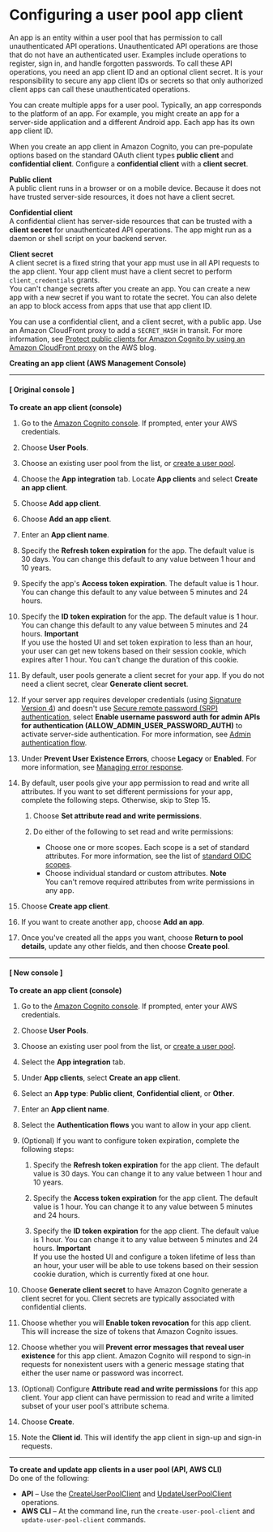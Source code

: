 # Configuring a user pool app client<a name="user-pool-settings-client-apps"></a>

An app is an entity within a user pool that has permission to call unauthenticated API operations\. Unauthenticated API operations are those that do not have an authenticated user\. Examples include operations to register, sign in, and handle forgotten passwords\. To call these API operations, you need an app client ID and an optional client secret\. It is your responsibility to secure any app client IDs or secrets so that only authorized client apps can call these unauthenticated operations\.

You can create multiple apps for a user pool\. Typically, an app corresponds to the platform of an app\. For example, you might create an app for a server\-side application and a different Android app\. Each app has its own app client ID\.

When you create an app client in Amazon Cognito, you can pre\-populate options based on the standard OAuth client types **public client** and **confidential client**\. Configure a **confidential client** with a **client secret**\.

**Public client**  
A public client runs in a browser or on a mobile device\. Because it does not have trusted server\-side resources, it does not have a client secret\.

**Confidential client**  
A confidential client has server\-side resources that can be trusted with a **client secret** for unauthenticated API operations\. The app might run as a daemon or shell script on your backend server\.

**Client secret**  
A client secret is a fixed string that your app must use in all API requests to the app client\. Your app client must have a client secret to perform `client_credentials` grants\.  
You can't change secrets after you create an app\. You can create a new app with a new secret if you want to rotate the secret\. You can also delete an app to block access from apps that use that app client ID\.

You can use a confidential client, and a client secret, with a public app\. Use an Amazon CloudFront proxy to add a `SECRET_HASH` in transit\. For more information, see [Protect public clients for Amazon Cognito by using an Amazon CloudFront proxy](https://aws.amazon.com/blogs/security/protect-public-clients-for-amazon-cognito-by-using-an-amazon-cloudfront-proxy/) on the AWS blog\.

**Creating an app client \(AWS Management Console\)**

------
#### [ Original console ]

**To create an app client \(console\)**

1. Go to the [Amazon Cognito console](https://console.aws.amazon.com/cognito/home)\. If prompted, enter your AWS credentials\.

1. Choose **User Pools**\.

1. Choose an existing user pool from the list, or [create a user pool](https://docs.aws.amazon.com/cognito/latest/developerguide/cognito-user-pool-as-user-directory.html)\.

1. Choose the **App integration** tab\. Locate **App clients** and select **Create an app client**\.

1. Choose **Add app client**\.

1. Choose **Add an app client**\.

1. Enter an **App client name**\.

1. Specify the **Refresh token expiration** for the app\. The default value is 30 days\. You can change this default to any value between 1 hour and 10 years\.

1. Specify the app's **Access token expiration**\. The default value is 1 hour\. You can change this default to any value between 5 minutes and 24 hours\.

1. Specify the **ID token expiration** for the app\. The default value is 1 hour\. You can change this default to any value between 5 minutes and 24 hours\.
**Important**  
If you use the hosted UI and set token expiration to less than an hour, your user can get new tokens based on their session cookie, which expires after 1 hour\. You can't change the duration of this cookie\.

1. By default, user pools generate a client secret for your app\. If you do not need a client secret, clear **Generate client secret**\.

1. If your server app requires developer credentials \(using [Signature Version 4](https://docs.aws.amazon.com/general/latest/gr/signature-version-4.html)\) and doesn't use [Secure remote password \(SRP\) authentication](http://srp.stanford.edu/), select **Enable username password auth for admin APIs for authentication \(ALLOW\_ADMIN\_USER\_PASSWORD\_AUTH\)** to activate server\-side authentication\. For more information, see [Admin authentication flow](amazon-cognito-user-pools-authentication-flow.md#amazon-cognito-user-pools-admin-authentication-flow)\. 

1. Under **Prevent User Existence Errors**, choose **Legacy** or **Enabled**\. For more information, see [Managing error response](https://docs.aws.amazon.com//cognito/latest/developerguide/cognito-user-pool-managing-errors.html)\. 

1. By default, user pools give your app permission to read and write all attributes\. If you want to set different permissions for your app, complete the following steps\. Otherwise, skip to Step 15\.

   1. Choose **Set attribute read and write permissions**\.

   1. Do either of the following to set read and write permissions: 
      + Choose one or more scopes\. Each scope is a set of standard attributes\. For more information, see the list of [standard OIDC scopes](http://openid.net/specs/openid-connect-core-1_0.html#ScopeClaims)\.
      + Choose individual standard or custom attributes\.
**Note**  
You can't remove required attributes from write permissions in any app\.

1. Choose **Create app client**\.

1. If you want to create another app, choose **Add an app**\.

1. Once you've created all the apps you want, choose **Return to pool details**, update any other fields, and then choose **Create pool**\.

------
#### [ New console ]

**To create an app client \(console\)**

1. Go to the [Amazon Cognito console](https://console.aws.amazon.com/cognito/home)\. If prompted, enter your AWS credentials\.

1. Choose **User Pools**\.

1. Choose an existing user pool from the list, or [create a user pool](https://docs.aws.amazon.com/cognito/latest/developerguide/cognito-user-pool-as-user-directory.html)\.

1. Select the **App integration** tab\.

1. Under **App clients**, select **Create an app client**\.

1. Select an **App type**: **Public client**, **Confidential client**, or **Other**\.

1. Enter an **App client name**\.

1. Select the **Authentication flows** you want to allow in your app client\.

1. \(Optional\) If you want to configure token expiration, complete the following steps:

   1. Specify the **Refresh token expiration** for the app client\. The default value is 30 days\. You can change it to any value between 1 hour and 10 years\.

   1. Specify the **Access token expiration** for the app client\. The default value is 1 hour\. You can change it to any value between 5 minutes and 24 hours\.

   1. Specify the **ID token expiration** for the app client\. The default value is 1 hour\. You can change it to any value between 5 minutes and 24 hours\.
**Important**  
If you use the hosted UI and configure a token lifetime of less than an hour, your user will be able to use tokens based on their session cookie duration, which is currently fixed at one hour\.

1. Choose **Generate client secret** to have Amazon Cognito generate a client secret for you\. Client secrets are typically associated with confidential clients\.

1. Choose whether you will **Enable token revocation** for this app client\. This will increase the size of tokens that Amazon Cognito issues\.

1. Choose whether you will **Prevent error messages that reveal user existence** for this app client\. Amazon Cognito will respond to sign\-in requests for nonexistent users with a generic message stating that either the user name or password was incorrect\.

1. \(Optional\) Configure **Attribute read and write permissions** for this app client\. Your app client can have permission to read and write a limited subset of your user pool's attribute schema\.

1. Choose **Create**\.

1. Note the **Client id**\. This will identify the app client in sign\-up and sign\-in requests\.

------

**To create and update app clients in a user pool \(API, AWS CLI\)**  
Do one of the following: 
+ **API** – Use the [CreateUserPoolClient](https://docs.aws.amazon.com/cognito-user-identity-pools/latest/APIReference/API_CreateUserPoolClient.html) and [UpdateUserPoolClient](https://docs.aws.amazon.com/cognito-user-identity-pools/latest/APIReference/API_UpdateUserPoolClient.html) operations\.
+ **AWS CLI** – At the command line, run the `create-user-pool-client` and `update-user-pool-client` commands\.